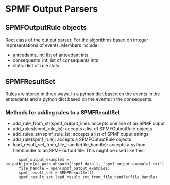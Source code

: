# SPMF Output Parsers

## SPMFOutputRule objects

Root class of the out put parser.  For the algorithms based on integer representations of events.
Members include:

- antcedants_int: list of antcedant ints
- consequents_int: list of consequents ints
- stats: dict of rule stats


## SPMFResultSet

Rules are stored in three ways.  In a python dict based on the events in the antcedants and a python dict based on the events in the consequents.

### Methods for adding rules to a SPMFResultSet

- add_rule_from_str(spmf_output_line): accepts one line of an SPMF ouput
- add_rules(spmf_rule_ls): accepts a list of SPMFOutputRule objects
- add_rules_str(spmf_rule_ls): accepts a list of SPMF ouput strings
- add_rule(spmf_rule): accepts a SPMFOutputRule objects
- load_result_set_from_file_handle(file_handle): accepts a python filehhandle to an SPMF output file.
This might be used like this:
```
      spmf_output_example1 = os.path.join(os.path.abspath('spmf_data'), 'spmf_output_example1.txt')
      file_handle = open(spmf_output_example1)
      spmf_result_set = SPMFResultSet()
      spmf_result_set.load_result_set_from_file_handle(file_handle)
```
